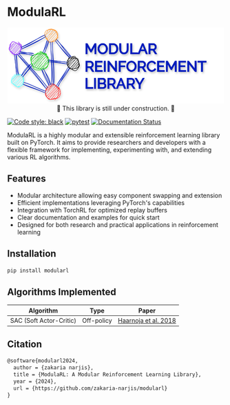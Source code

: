 # ModulaRL
<div align="center">
  <img src="assets/modulaRL_logo.svg" alt="ModulaRL Logo">
</div>

<div align="center">
  🚧 This library is still under construction. 🚧
</div>

[![Code style: black](https://img.shields.io/badge/code%20style-black-000000.svg)](https://github.com/psf/black)
[![pytest](https://img.shields.io/badge/tested%20with-pytest-46a2f1.svg)](https://docs.pytest.org/en/stable/)
[![Documentation Status](https://readthedocs.org/projects/modularl/badge/?version=latest)](https://modularl.readthedocs.io/en/latest/?badge=latest)

ModulaRL is a highly modular and extensible reinforcement learning library built on PyTorch. It aims to provide researchers and developers with a flexible framework for implementing, experimenting with, and extending various RL algorithms.

## Features

- Modular architecture allowing easy component swapping and extension
- Efficient implementations leveraging PyTorch's capabilities
- Integration with TorchRL for optimized replay buffers
- Clear documentation and examples for quick start
- Designed for both research and practical applications in reinforcement learning

## Installation

```bash
pip install modularl
```
## Algorithms Implemented

| Algorithm | Type | Paper |
|-----------|------|-------|
| SAC (Soft Actor-Critic) | Off-policy | [Haarnoja et al. 2018](https://arxiv.org/abs/1801.01290) |


## Citation
```
@software{modularl2024,
  author = {zakaria narjis},
  title = {ModulaRL: A Modular Reinforcement Learning Library},
  year = {2024},
  url = {https://github.com/zakaria-narjis/modularl}
}
```
